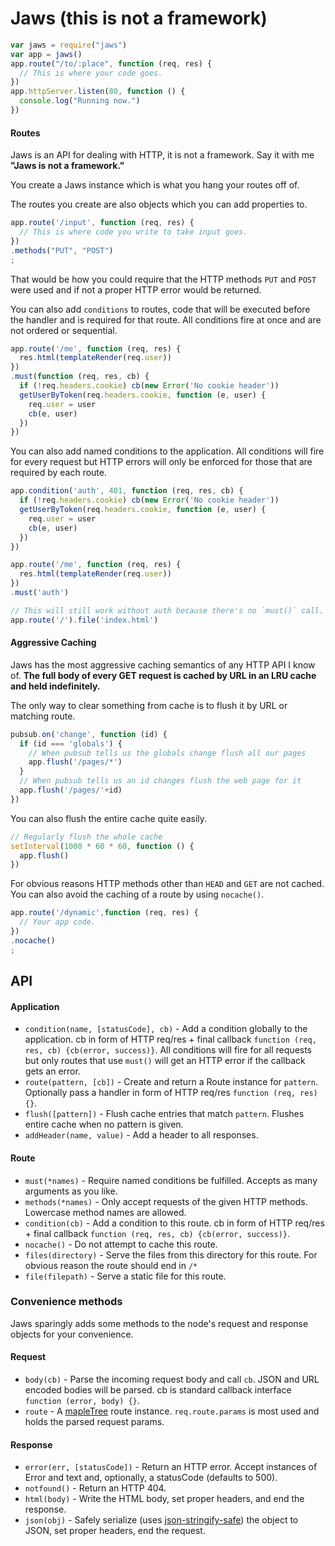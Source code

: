 # Jaws (this is not a framework)

```javascript
var jaws = require("jaws")
var app = jaws()
app.route("/to/:place", function (req, res) {
  // This is where your code goes.
})
app.httpServer.listen(80, function () {
  console.log("Running now.")
})
```

#### Routes

Jaws is an API for dealing with HTTP, it is not a framework. Say it with me **"Jaws is not a framework."**

You create a Jaws instance which is what you hang your routes off of.

The routes you create are also objects which you can add properties to.

```javascript
app.route('/input', function (req, res) {
  // This is where code you write to take input goes.
})
.methods("PUT", "POST")
;
```

That would be how you could require that the HTTP methods `PUT` and `POST` were used and if not a proper HTTP error would be returned.

You can also add `conditions` to routes, code that will be executed before the handler and is required for that route. All conditions fire at once and are not ordered or sequential.

```javascript
app.route('/me', function (req, res) {
  res.html(templateRender(req.user))
})
.must(function (req, res, cb) {
  if (!req.headers.cookie) cb(new Error('No cookie header'))
  getUserByToken(req.headers.cookie, function (e, user) {
    req.user = user
    cb(e, user)
  })
})
```

You can also add named conditions to the application. All conditions will fire for every request but HTTP errors will only be enforced for those that are required by each route.

```javascript
app.condition('auth', 401, function (req, res, cb) {
  if (!req.headers.cookie) cb(new Error('No cookie header'))
  getUserByToken(req.headers.cookie, function (e, user) {
    req.user = user
    cb(e, user)
  })
})

app.route('/me', function (req, res) {
  res.html(templateRender(req.user))
})
.must('auth')

// This will still work without auth because there's no `must()` call.
app.route('/').file('index.html')
```

#### Aggressive Caching

Jaws has the most aggressive caching semantics of any HTTP API I know of. **The full body of every GET request is cached by URL in an LRU cache and held indefinitely.**

The only way to clear something from cache is to flush it by URL or matching route.

```javascript
pubsub.on('change', function (id) {
  if (id === 'globals') {
    // When pubsub tells us the globals change flush all our pages
    app.flush('/pages/*')
  }
  // When pubsub tells us an id changes flush the web page for it
  app.flush('/pages/'+id)
})
```

You can also flush the entire cache quite easily.

```javascript
// Regularly flush the whole cache
setInterval(1000 * 60 * 60, function () {
  app.flush()
})
```

For obvious reasons HTTP methods other than `HEAD` and `GET` are not cached. You can also avoid the caching of a route by using `nocache()`.

```javascript
app.route('/dynamic',function (req, res) {
  // Your app code.
})
.nocache()
;
```


## API

#### Application

* `condition(name, [statusCode], cb)` - Add a condition globally to the application. cb in form of HTTP req/res + final callback `function (req, res, cb) {cb(error, success)}`. All conditions will fire for all requests but only routes that use `must()` will get an HTTP error if the callback gets an error.
* `route(pattern, [cb])` - Create and return a Route instance for `pattern`. Optionally pass a handler in form of HTTP req/res `function (req, res) {}`.
* `flush([pattern])` - Flush cache entries that match `pattern`. Flushes entire cache when no pattern is given.
* `addHeader(name, value)` - Add a header to all responses.

#### Route

* `must(*names)` - Require named conditions be fulfilled. Accepts as many arguments as you like.
* `methods(*names)` - Only accept requests of the given HTTP methods. Lowercase method names are allowed.
* `condition(cb)` - Add a condition to this route. cb in form of HTTP req/res + final callback `function (req, res, cb) {cb(error, success)}`.
* `nocache()` - Do not attempt to cache this route.
* `files(directory)` - Serve the files from this directory for this route. For obvious reason the route should end in `/*`
* `file(filepath)` - Serve a static file for this route.

### Convenience methods

Jaws sparingly adds some methods to the node's request and response objects for your convenience.

#### Request

* `body(cb)` - Parse the incoming request body and call `cb`. JSON and URL encoded bodies will be parsed. cb is standard callback interface `function (error, body) {}`.
* `route` - A [mapleTree](https://github.com/saambarati/mapleTree) route instance. `req.route.params` is most used and holds the parsed request params.

#### Response

* `error(err, [statusCode])` - Return an HTTP error. Accept instances of Error and text and, optionally, a statusCode (defaults to 500).
* `notfound()` - Return an HTTP 404.
* `html(body)` - Write the HTML body, set proper headers, and end the response.
* `json(obj)` - Safely serialize (uses [json-stringify-safe](https://github.com/isaacs/json-stringify-safe)) the object to JSON, set proper headers, end the request.


